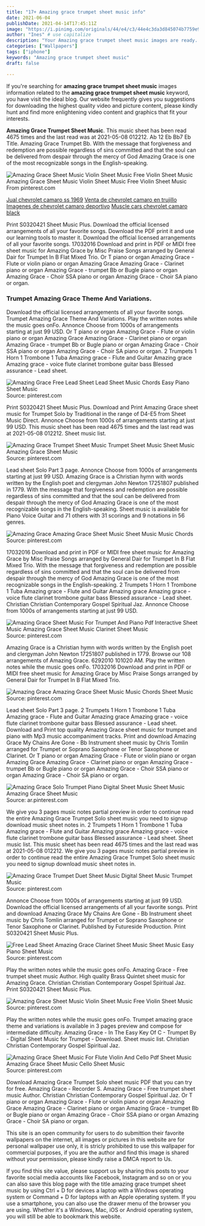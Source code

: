 ```yaml
---
title: "17+ Amazing grace trumpet sheet music info"
date: 2021-06-04
publishDate: 2021-04-14T17:45:11Z
image: "https://i.pinimg.com/originals/44/e4/c3/44e4c3da3d845074b7759e9aa6ccfa92.gif"
author: "Ines" # use capitalize
description: "Your Amazing grace trumpet sheet music images are ready. Amazing grace trumpet sheet music are a topic that is being searched for and liked by netizens today. You can Find and Download the Amazing grace trumpet sheet music files here. Find and Download all royalty-free photos and vectors."
categories: ["Wallpapers"]
tags: ["iphone"]
keywords: "Amazing grace trumpet sheet music"
draft: false

---
```


If you're searching for **amazing grace trumpet sheet music** images information related to the **amazing grace trumpet sheet music** keyword, you have visit the ideal  blog.  Our website frequently  gives you  suggestions  for downloading  the highest  quality video and picture  content, please kindly hunt and find more enlightening video content and graphics  that fit your interests.

**Amazing Grace Trumpet Sheet Music**. This music sheet has been read 4675 times and the last read was at 2021-05-08 012212. Ab 12 Eb Bb7 Eb Title. Amazing Grace Trumpet Bb. With the message that forgiveness and redemption are possible regardless of sins committed and that the soul can be delivered from despair through the mercy of God Amazing Grace is one of the most recognizable songs in the English-speaking.

![Amazing Grace Sheet Music Violin Sheet Music Free Violin Sheet Music](https://i.pinimg.com/originals/2f/00/66/2f00666e2bb3369ccf28e6834f2e6fca.png "Amazing Grace Sheet Music Violin Sheet Music Free Violin Sheet Music")
Amazing Grace Sheet Music Violin Sheet Music Free Violin Sheet Music From pinterest.com

[Jual chevrolet camaro ss 1969](/jual-chevrolet-camaro-ss-1969/)
[Venta de chevrolet camaro en trujillo](/venta-de-chevrolet-camaro-en-trujillo/)
[Imagenes de chevrolet camaro deportivo](/imagenes-de-chevrolet-camaro-deportivo/)
[Muscle cars chevrolet camaro black](/muscle-cars-chevrolet-camaro-black/)

Print S0320421 Sheet Music Plus. Download the official licensed arrangements of all your favorite songs. Download the PDF print it and use our learning tools to master it. Download the official licensed arrangements of all your favorite songs. 17032016 Download and print in PDF or MIDI free sheet music for Amazing Grace by Misc Praise Songs arranged by General Dair for Trumpet In B Flat Mixed Trio. Or T piano or organ Amazing Grace - Flute or violin piano or organ Amazing Grace Amazing Grace - Clarinet piano or organ Amazing Grace - trumpet Bb or Bugle piano or organ Amazing Grace - Choir SSA piano or organ Amazing Grace - Choir SA piano or organ.

### Trumpet Amazing Grace Theme And Variations.

Download the official licensed arrangements of all your favorite songs. Trumpet Amazing Grace Theme And Variations. Play the written notes while the music goes onFo. Annonce Choose from 1000s of arrangements starting at just 99 USD. Or T piano or organ Amazing Grace - Flute or violin piano or organ Amazing Grace Amazing Grace - Clarinet piano or organ Amazing Grace - trumpet Bb or Bugle piano or organ Amazing Grace - Choir SSA piano or organ Amazing Grace - Choir SA piano or organ. 2 Trumpets 1 Horn 1 Trombone 1 Tuba Amazing grace - Flute and Guitar Amazing grace Amazing grace - voice flute clarinet trombone guitar bass Blessed assurance - Lead sheet.


![Amazing Grace Free Lead Sheet Lead Sheet Music Chords Easy Piano Sheet Music](https://i.pinimg.com/originals/0d/0f/f2/0d0ff2544ccbd3d7fafee9ad141c3a3f.jpg "Amazing Grace Free Lead Sheet Lead Sheet Music Chords Easy Piano Sheet Music")
Source: pinterest.com

Print S0320421 Sheet Music Plus. Download and Print Amazing Grace sheet music for Trumpet Solo by Traditional in the range of D4-E5 from Sheet Music Direct. Annonce Choose from 1000s of arrangements starting at just 99 USD. This music sheet has been read 4675 times and the last read was at 2021-05-08 012212. Sheet music list.

![Amazing Grace Trumpet Sheet Music Trumpet Sheet Music Sheet Music Amazing Grace Sheet Music](https://i.pinimg.com/originals/b9/dc/57/b9dc5779ec44db6aef48a8207151f15a.jpg "Amazing Grace Trumpet Sheet Music Trumpet Sheet Music Sheet Music Amazing Grace Sheet Music")
Source: pinterest.com

Lead sheet Solo Part 3 page. Annonce Choose from 1000s of arrangements starting at just 99 USD. Amazing Grace is a Christian hymn with words written by the English poet and clergyman John Newton 17251807 published in 1779. With the message that forgiveness and redemption are possible regardless of sins committed and that the soul can be delivered from despair through the mercy of God Amazing Grace is one of the most recognizable songs in the English-speaking. Sheet music is available for Piano Voice Guitar and 71 others with 31 scorings and 9 notations in 56 genres.

![Amazing Grace Amazing Grace Sheet Music Sheet Music Music Chords](https://i.pinimg.com/originals/c1/2a/07/c12a07ab3dbfc427f6a7f1b56176b3ff.png "Amazing Grace Amazing Grace Sheet Music Sheet Music Music Chords")
Source: pinterest.com

17032016 Download and print in PDF or MIDI free sheet music for Amazing Grace by Misc Praise Songs arranged by General Dair for Trumpet In B Flat Mixed Trio. With the message that forgiveness and redemption are possible regardless of sins committed and that the soul can be delivered from despair through the mercy of God Amazing Grace is one of the most recognizable songs in the English-speaking. 2 Trumpets 1 Horn 1 Trombone 1 Tuba Amazing grace - Flute and Guitar Amazing grace Amazing grace - voice flute clarinet trombone guitar bass Blessed assurance - Lead sheet. Christian Christian Contemporary Gospel Spiritual Jaz. Annonce Choose from 1000s of arrangements starting at just 99 USD.

![Amazing Grace Sheet Music For Trumpet And Piano Pdf Interactive Sheet Music Amazing Grace Sheet Music Clarinet Sheet Music](https://i.pinimg.com/originals/4c/cb/b1/4ccbb1d138a9169fd0b693dcba260fcb.gif "Amazing Grace Sheet Music For Trumpet And Piano Pdf Interactive Sheet Music Amazing Grace Sheet Music Clarinet Sheet Music")
Source: pinterest.com

Amazing Grace is a Christian hymn with words written by the English poet and clergyman John Newton 17251807 published in 1779. Browse our 108 arrangements of Amazing Grace. 6292010 101020 AM. Play the written notes while the music goes onFo. 17032016 Download and print in PDF or MIDI free sheet music for Amazing Grace by Misc Praise Songs arranged by General Dair for Trumpet In B Flat Mixed Trio.

![Amazing Grace Amazing Grace Sheet Music Music Chords Sheet Music](https://i.pinimg.com/originals/ef/ea/4a/efea4a5e57bcabff69ee5ed965f48569.png "Amazing Grace Amazing Grace Sheet Music Music Chords Sheet Music")
Source: pinterest.com

Lead sheet Solo Part 3 page. 2 Trumpets 1 Horn 1 Trombone 1 Tuba Amazing grace - Flute and Guitar Amazing grace Amazing grace - voice flute clarinet trombone guitar bass Blessed assurance - Lead sheet. Download and Print top quality Amazing Grace sheet music for trumpet and piano with Mp3 music accompaniment tracks. Print and download Amazing Grace My Chains Are Gone - Bb Instrument sheet music by Chris Tomlin arranged for Trumpet or Soprano Saxophone or Tenor Saxophone or Clarinet. Or T piano or organ Amazing Grace - Flute or violin piano or organ Amazing Grace Amazing Grace - Clarinet piano or organ Amazing Grace - trumpet Bb or Bugle piano or organ Amazing Grace - Choir SSA piano or organ Amazing Grace - Choir SA piano or organ.

![Amazing Grace Solo Trumpet Piano Digital Sheet Music Sheet Music Amazing Grace Sheet Music](https://i.pinimg.com/originals/53/1d/5e/531d5ef23f54c0c486bab68539e62252.png "Amazing Grace Solo Trumpet Piano Digital Sheet Music Sheet Music Amazing Grace Sheet Music")
Source: ar.pinterest.com

We give you 3 pages music notes partial preview in order to continue read the entire Amazing Grace Trumpet Solo sheet music you need to signup download music sheet notes in. 2 Trumpets 1 Horn 1 Trombone 1 Tuba Amazing grace - Flute and Guitar Amazing grace Amazing grace - voice flute clarinet trombone guitar bass Blessed assurance - Lead sheet. Sheet music list. This music sheet has been read 4675 times and the last read was at 2021-05-08 012212. We give you 3 pages music notes partial preview in order to continue read the entire Amazing Grace Trumpet Solo sheet music you need to signup download music sheet notes in.

![Amazing Grace Trumpet Duet Sheet Music Digital Sheet Music Trumpet Music](https://i.pinimg.com/474x/bc/09/43/bc0943efdcbab37661c8cbfd9fb7834c.jpg "Amazing Grace Trumpet Duet Sheet Music Digital Sheet Music Trumpet Music")
Source: pinterest.com

Annonce Choose from 1000s of arrangements starting at just 99 USD. Download the official licensed arrangements of all your favorite songs. Print and download Amazing Grace My Chains Are Gone - Bb Instrument sheet music by Chris Tomlin arranged for Trumpet or Soprano Saxophone or Tenor Saxophone or Clarinet. Published by Futureside Production. Print S0320421 Sheet Music Plus.

![Free Lead Sheet Amazing Grace Clarinet Sheet Music Sheet Music Easy Piano Sheet Music](https://i.pinimg.com/originals/3a/83/d9/3a83d9173d65156b082f9fe7082adbf3.jpg "Free Lead Sheet Amazing Grace Clarinet Sheet Music Sheet Music Easy Piano Sheet Music")
Source: pinterest.com

Play the written notes while the music goes onFo. Amazing Grace - Free trumpet sheet music Author. High quality Brass Quintet sheet music for Amazing Grace. Christian Christian Contemporary Gospel Spiritual Jaz. Print S0320421 Sheet Music Plus.

![Amazing Grace Sheet Music Violin Sheet Music Free Violin Sheet Music](https://i.pinimg.com/originals/2f/00/66/2f00666e2bb3369ccf28e6834f2e6fca.png "Amazing Grace Sheet Music Violin Sheet Music Free Violin Sheet Music")
Source: pinterest.com

Play the written notes while the music goes onFo. Trumpet amazing grace theme and variations is available in 3 pages preview and compose for intermediate difficulty. Amazing Grace - In The Easy Key Of C - Trumpet By - Digital Sheet Music for Trumpet - Download. Sheet music list. Christian Christian Contemporary Gospel Spiritual Jaz.

![Amazing Grace Sheet Music For Flute Violin And Cello Pdf Sheet Music Amazing Grace Sheet Music Cello Sheet Music](https://i.pinimg.com/originals/44/e4/c3/44e4c3da3d845074b7759e9aa6ccfa92.gif "Amazing Grace Sheet Music For Flute Violin And Cello Pdf Sheet Music Amazing Grace Sheet Music Cello Sheet Music")
Source: pinterest.com

Download Amazing Grace Trumpet Solo sheet music PDF that you can try for free. Amazing Grace - Recorder S. Amazing Grace - Free trumpet sheet music Author. Christian Christian Contemporary Gospel Spiritual Jaz. Or T piano or organ Amazing Grace - Flute or violin piano or organ Amazing Grace Amazing Grace - Clarinet piano or organ Amazing Grace - trumpet Bb or Bugle piano or organ Amazing Grace - Choir SSA piano or organ Amazing Grace - Choir SA piano or organ.

This site is an open community for users to do submittion their favorite wallpapers on the internet, all images or pictures in this website are for personal wallpaper use only, it is stricly prohibited to use this wallpaper for commercial purposes, if you are the author and find this image is shared without your permission, please kindly raise a DMCA report to Us.

If you find this site value, please support us by sharing this posts to your favorite social media accounts like Facebook, Instagram and so on or you can also save this blog page with the title amazing grace trumpet sheet music by using Ctrl + D for devices a laptop with a Windows operating system or Command + D for laptops with an Apple operating system. If you use a smartphone, you can also use the drawer menu of the browser you are using. Whether it's a Windows, Mac, iOS or Android operating system, you will still be able to bookmark this website.
